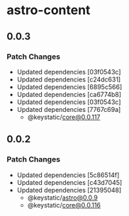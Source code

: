 # astro-content

## 0.0.3

### Patch Changes

- Updated dependencies [03f0543c]
- Updated dependencies [c24dc631]
- Updated dependencies [6895c566]
- Updated dependencies [ca6774b8]
- Updated dependencies [03f0543c]
- Updated dependencies [7767c69a]
  - @keystatic/core@0.0.117

## 0.0.2

### Patch Changes

- Updated dependencies [5c86514f]
- Updated dependencies [c43d7045]
- Updated dependencies [21395048]
  - @keystatic/astro@0.0.9
  - @keystatic/core@0.0.116
